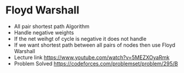 # Floyd Warshall
- All pair shortest path Algorithm
- Handle negative weights
- If the net weihgt of cycle is negative it does not handle
- If we want shortest path between all pairs of nodes then use Floyd Warshall
- Lecture link
  https://www.youtube.com/watch?v=5MEZXOyaRmk
- Problem Solved
   https://codeforces.com/problemset/problem/295/B

